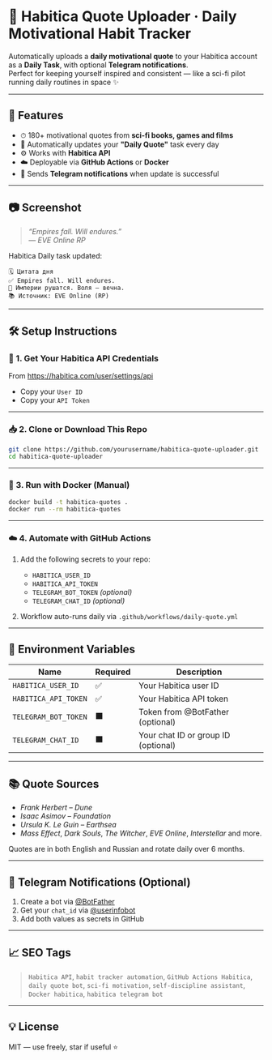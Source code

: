 # 🧠 Habitica Quote Uploader · Daily Motivational Habit Tracker

Automatically uploads a **daily motivational quote** to your Habitica account as a **Daily Task**, with optional **Telegram notifications**.  
Perfect for keeping yourself inspired and consistent — like a sci-fi pilot running daily routines in space ✨

---

## 🚀 Features

- ⏱ 180+ motivational quotes from **sci-fi books, games and films**
- 🔁 Automatically updates your **"Daily Quote"** task every day
- ⚙️ Works with **Habitica API**
- ☁️ Deployable via **GitHub Actions** or **Docker**
- 📲 Sends **Telegram notifications** when update is successful

---

## 📷 Screenshot

> _“Empires fall. Will endures.”_  
> — *EVE Online RP*

Habitica Daily task updated:

```
🗓 Цитата дня  
✅ Empires fall. Will endures.  
🔁 Империи рушатся. Воля — вечна.  
📚 Источник: EVE Online (RP)
```

---

## 🛠 Setup Instructions

### 🔐 1. Get Your Habitica API Credentials

From https://habitica.com/user/settings/api  
- Copy your `User ID`
- Copy your `API Token`

---

### 📥 2. Clone or Download This Repo

```bash
git clone https://github.com/yourusername/habitica-quote-uploader.git
cd habitica-quote-uploader
```

---

### 🐳 3. Run with Docker (Manual)

```bash
docker build -t habitica-quotes .
docker run --rm habitica-quotes
```

---

### ☁️ 4. Automate with GitHub Actions

1. Add the following secrets to your repo:
   - `HABITICA_USER_ID`
   - `HABITICA_API_TOKEN`
   - `TELEGRAM_BOT_TOKEN` *(optional)*
   - `TELEGRAM_CHAT_ID` *(optional)*

2. Workflow auto-runs daily via `.github/workflows/daily-quote.yml`

---

## 🧾 Environment Variables

| Name                  | Required | Description                            |
|-----------------------|----------|----------------------------------------|
| `HABITICA_USER_ID`    | ✅       | Your Habitica user ID                  |
| `HABITICA_API_TOKEN`  | ✅       | Your Habitica API token                |
| `TELEGRAM_BOT_TOKEN`  | ⬛       | Token from @BotFather (optional)       |
| `TELEGRAM_CHAT_ID`    | ⬛       | Your chat ID or group ID (optional)    |

---

## 📚 Quote Sources

- *Frank Herbert – Dune*
- *Isaac Asimov – Foundation*
- *Ursula K. Le Guin – Earthsea*
- *Mass Effect*, *Dark Souls*, *The Witcher*, *EVE Online*, *Interstellar* and more.

Quotes are in both English and Russian and rotate daily over 6 months.

---

## 🤖 Telegram Notifications (Optional)

1. Create a bot via [@BotFather](https://t.me/BotFather)
2. Get your `chat_id` via [@userinfobot](https://t.me/userinfobot)
3. Add both values as secrets in GitHub

---

## 📈 SEO Tags

> `Habitica API`, `habit tracker automation`, `GitHub Actions Habitica`, `daily quote bot`, `sci-fi motivation`, `self-discipline assistant`, `Docker habitica`, `habitica telegram bot`

---

## 💡 License

MIT — use freely, star if useful ⭐  

